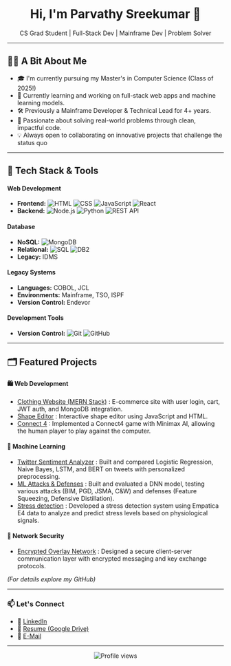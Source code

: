 <h1 align="center">Hi, I'm Parvathy Sreekumar 👋</h1>
<p align="center">
    CS Grad Student | Full-Stack Dev | Mainframe Dev | Problem Solver
</p>

---

## 👩‍💻 A Bit About Me

- 🎓 I'm currently pursuing my Master's in Computer Science (Class of 2025!) 
- 🌱 Currently learning and working on full-stack web apps and machine learning models.
- 🛠️ Previously a Mainframe Developer & Technical Lead for 4+ years.
- 🎯 Passionate about solving real-world problems through clean, impactful code.
- 💡 Always open to collaborating on innovative projects that challenge the status quo

---

## 🧰 Tech Stack & Tools

#### Web Development
- **Frontend:** ![HTML](https://img.shields.io/badge/HTML-E34F26?style=flat&logo=html5&logoColor=white) ![CSS](https://img.shields.io/badge/CSS-1572B6?style=flat&logo=css3&logoColor=white) ![JavaScript](https://img.shields.io/badge/JavaScript-F7DF1E?style=flat&logo=javascript&logoColor=black) ![React](https://img.shields.io/badge/React-20232A?style=flat&logo=react&logoColor=61DAFB)
- **Backend:** ![Node.js](https://img.shields.io/badge/Node.js-339933?style=flat&logo=nodedotjs&logoColor=white) ![Python](https://img.shields.io/badge/Python-3776AB?style=flat&logo=python&logoColor=white) ![REST API](https://img.shields.io/badge/REST%20API-FF6C37?style=flat&logo=postman&logoColor=white)

#### Database
- **NoSQL:** ![MongoDB](https://img.shields.io/badge/MongoDB-4EA94B?style=flat&logo=mongodb&logoColor=white)
- **Relational:** ![SQL](https://img.shields.io/badge/SQL-4479A1?style=flat&logo=mysql&logoColor=white) ![DB2](https://img.shields.io/badge/DB2-054ADA?style=flat&logo=ibm&logoColor=white)
- **Legacy:** IDMS

#### Legacy Systems
- **Languages:** COBOL, JCL
- **Environments:** Mainframe, TSO, ISPF
- **Version Control:** Endevor

#### Development Tools
- **Version Control:** ![Git](https://img.shields.io/badge/Git-F05032?style=flat&logo=git&logoColor=white) ![GitHub](https://img.shields.io/badge/GitHub-181717?style=flat&logo=github&logoColor=white)

---

## 🗂️ Featured Projects

#### 🛍️ Web Development

- [Clothing Website (MERN Stack)](https://github.com/ParvathySreekumar/clothing-website) : E-commerce site with user login, cart, JWT auth, and MongoDB integration.  
- [Shape Editor](https://github.com/ParvathySreekumar/Shape-Editor) : Interactive shape editor using JavaScript and HTML.  
- [Connect 4](https://github.com/ParvathySreekumar/Connect4_Using_Haskell) : Implemented a Connect4 game with Minimax AI, allowing the human player to play against the computer.

 

#### 🧠 Machine Learning

- [Twitter Sentiment Analyzer](https://github.com/ParvathySreekumar/twitter-sentiment-ml) : Built and compared Logistic Regression, Naive Bayes, LSTM, and BERT on tweets with personalized preprocessing.  
- [ML Attacks & Defenses](https://github.com/ParvathySreekumar/ML-Attacks-Defenses) : Built and evaluated a DNN model, testing various attacks (BIM, PGD, JSMA, C&W) and defenses (Feature Squeezing, Defensive Distillation).  
- [Stress detection](https://github.com/ParvathySreekumar/Stress-detection-Empatica-E4) : Developed a stress detection system using Empatica E4 data to analyze and predict stress levels based on physiological signals.  

#### 🔐 Network Security

- [Encrypted Overlay Network](https://github.com/Kestrel280/NetSec) : Designed a secure client-server communication layer with encrypted messaging and key exchange protocols.  


*(For details explore my GitHub)*

---

### 📫 Let's Connect

- 🔗 [LinkedIn](https://www.linkedin.com/in/parvathysreekumar/)
- 📄 [Resume (Google Drive)]([https://your-resume-link](https://drive.google.com/file/d/1TpC2sBgLFG8RY9C4Ve8FQ6x_aYsW0V8T/view?usp=sharing))
- 📧 [E-Mail](parvathyskumar97@gmail.com)

---

<p align="center">
    <img src="https://komarev.com/ghpvc/?username=ParvathySreekumar&style=flat-square&color=blue" alt="Profile views" />  
</p>


<!---
ParvathySreekumar/ParvathySreekumar is a ✨ special ✨ repository because its `README.md` (this file) appears on your GitHub profile.
You can click the Preview link to take a look at your changes.
--->
